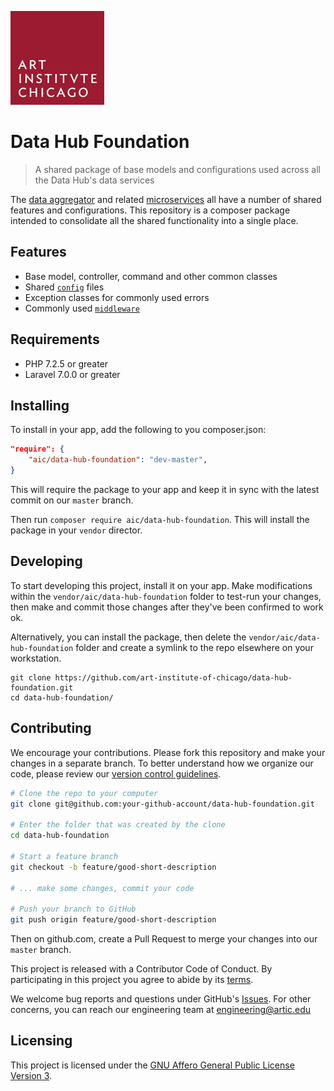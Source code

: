 ![Art Institute of Chicago](https://raw.githubusercontent.com/Art-Institute-of-Chicago/template/master/aic-logo.gif)

# Data Hub Foundation
> A shared package of base models and configurations used across all the Data Hub's data services

The [data aggregator](https://github.com/art-institute-of-chicago/data-aggregator) and related [microservices](https://github.com/art-institute-of-chicago/?q=data*&type=&language=) all have a number of shared features and configurations. This repository is a composer package intended to consolidate all the shared functionality into a single place.

## Features

* Base model, controller, command and other common classes
* Shared [`config`](config) files
* Exception classes for commonly used errors
* Commonly used [`middleware`](src/Middleware)

## Requirements

* PHP 7.2.5 or greater
* Laravel 7.0.0 or greater

## Installing

To install in your app, add the following to you composer.json:

```json
"require": {
    "aic/data-hub-foundation": "dev-master",
}
```

This will require the package to your app and keep it in sync with the latest commit on our `master` branch.

Then run `composer require aic/data-hub-foundation`. This will install the package in your `vendor` director.

## Developing

To start developing this project, install it on your app. Make modifications within the `vendor/aic/data-hub-foundation` folder to test-run your changes, then make and commit those changes after they've been confirmed to work ok.

Alternatively, you can install the package, then delete the `vendor/aic/data-hub-foundation` folder and create a symlink to the repo elsewhere on your workstation.

```shell
git clone https://github.com/art-institute-of-chicago/data-hub-foundation.git
cd data-hub-foundation/
```

## Contributing

We encourage your contributions. Please fork this repository and make your changes in a separate branch. To better understand how we organize our code, please review our [version control guidelines](https://docs.google.com/document/d/1B-27HBUc6LDYHwvxp3ILUcPTo67VFIGwo5Hiq4J9Jjw).

```bash
# Clone the repo to your computer
git clone git@github.com:your-github-account/data-hub-foundation.git

# Enter the folder that was created by the clone
cd data-hub-foundation

# Start a feature branch
git checkout -b feature/good-short-description

# ... make some changes, commit your code

# Push your branch to GitHub
git push origin feature/good-short-description
```

Then on github.com, create a Pull Request to merge your changes into our
`master` branch.

This project is released with a Contributor Code of Conduct. By participating in
this project you agree to abide by its [terms](CODE_OF_CONDUCT.md).

We welcome bug reports and questions under GitHub's [Issues](issues). For other concerns, you can reach our engineering team at [engineering@artic.edu](mailto:engineering@artic.edu)

## Licensing

This project is licensed under the [GNU Affero General Public License
Version 3](LICENSE).
